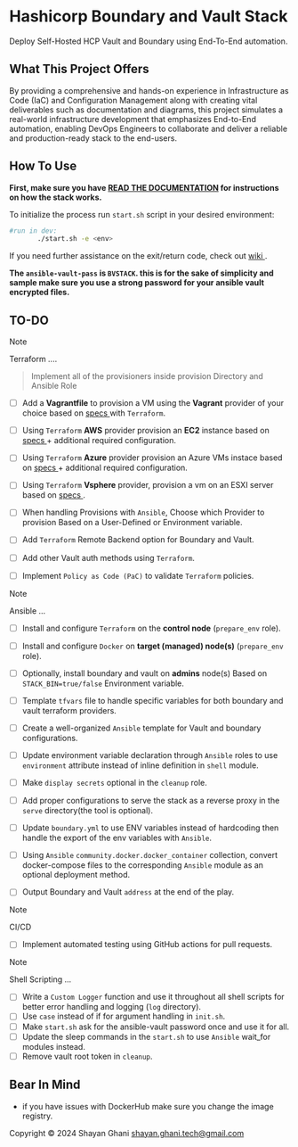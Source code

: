 # Hashicorp Boundary and Vault Stack
Deploy Self-Hosted HCP Vault and Boundary using End-To-End automation.

## What This Project Offers
By providing a comprehensive and hands-on experience in Infrastructure as Code (IaC) and Configuration Management along with creating vital deliverables such as documentation and diagrams, this project simulates a real-world infrastructure development that emphasizes End-to-End automation, enabling DevOps Engineers to collaborate and deliver a reliable and production-ready stack to the end-users.

## How To Use
**First, make sure you have [READ THE DOCUMENTATION](./artifacts/wiki.md) for instructions on how the stack works.**

 To initialize the process run `start.sh` script in your desired environment:
 ```bash
 #run in dev:
        ./start.sh -e <env>
 ```
 If you need further assistance on the exit/return code, check out [ wiki ](./artifacts/wiki.md).

**The `ansible-vault-pass` is `BVSTACK`. this is for the sake of simplicity and sample make sure you use a strong password for your ansible vault encrypted files.**

## TO-DO
> [!NOTE]  
> Terraform ....

> Implement all of the provisioners inside provision Directory and Ansible Role 

- [ ] Add a **Vagrantfile** to provision a VM using the **Vagrant** provider of your choice based on [ specs ](./provision/specs.txt) with `Terraform`.

- [ ] Using `Terraform` **AWS** provider provision an **EC2** instance based on [ specs ](./provision/specs.txt) + additional required configuration.

- [ ] Using `Terraform` **Azure** provider provision an Azure VMs instace based on [ specs ](./provision/specs.txt) + additional required configuration.

- [ ] Using `Terraform` **Vsphere** provider, provision a vm on an ESXI server based on [ specs ](./provision/specs.txt). 

- [ ] When handling Provisions with `Ansible`, Choose which Provider to provision Based on a User-Defined or Environment variable.

- [ ] Add `Terraform` Remote Backend option for Boundary and Vault. 
- [ ] Add other Vault auth methods using `Terraform`.
- [ ] Implement `Policy as Code (PaC)` to validate `Terraform` policies.

> [!NOTE]  
> Ansible ... 

- [ ] Install and configure `Terraform` on the **control node** (`prepare_env` role).
- [ ] Install and configure `Docker` on **target (managed) node(s)** (`prepare_env` role).
- [ ] Optionally, install boundary and vault on **admins** node(s) Based on `STACK_BIN=true/false` Environment variable. 
- [ ] Template `tfvars` file to handle specific variables for both boundary and vault terraform providers.
- [ ] Create a well-organized `Ansible` template for Vault and boundary configurations.
- [ ] Update environment variable declaration through `Ansible` roles to use `environment` attribute instead of inline definition in `shell` module.
- [ ] Make `display secrets` optional in the `cleanup` role.
- [ ] Add proper configurations to serve the stack as a reverse proxy in the `serve` directory(the tool is optional).
- [ ] Update `boundary.yml` to use ENV variables instead of hardcoding then handle the export of the env variables with `Ansible`.
- [ ] Using `Ansible` `community.docker.docker_container` collection, convert docker-compose files to the corresponding `Ansible` module as an optional deployment method.
- [ ] Output Boundary and Vault `address` at the end of the play.


> [!NOTE]  
> CI/CD

- [ ] Implement automated testing using GitHub actions for pull requests.


> [!NOTE]  
> Shell Scripting ... 

- [ ] Write a `Custom Logger` function and use it throughout all shell scripts for better error handling and logging (`log` directory).
- [ ] Use `case` instead of if for argument handling in `init.sh`.
- [ ] Make `start.sh` ask for the ansible-vault password once and use it for all.
- [ ] Update the sleep commands in the `start.sh` to use `Ansible` wait_for modules instead.
- [ ] Remove vault root token in `cleanup`.

## Bear In Mind
- if you have issues with DockerHub make sure you change the image registry.

Copyright © 2024 Shayan Ghani shayan.ghani.tech@gmail.com